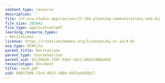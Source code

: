 ```yaml
---
content_type: resource
description: ''
file: /ol-ocw-studio-app/courses/11-204-planning-communications-and-digital-media-fall-2004/b98179d6f2c4db23108ea932aa593b17_rec6.pdf
file_size: 202442
file_type: application/pdf
learning_resource_types:
- Recitations
license: https://creativecommons.org/licenses/by-nc-sa/4.0/
ocw_type: OCWFile
parent_title: Recitations
parent_type: CourseSection
parent_uid: 91136926-729f-93ef-54c1-8bd2c80ba859
resourcetype: Document
title: rec6.pdf
uid: b98179d6-f2c4-db23-108e-a932aa593b17
---
```

